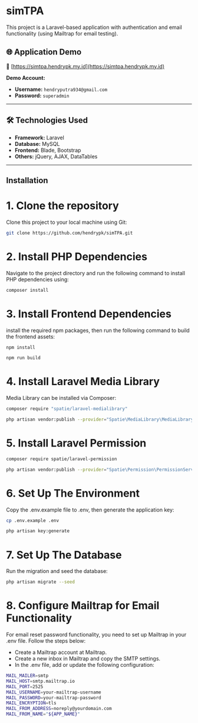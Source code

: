 # simTPA

This project is a Laravel-based application with authentication and email functionality (using Mailtrap for email testing).

## 🌐 Application Demo

🔗 [https://simtpa.hendrypk.my.id](https://simtpa.hendrypk.my.id)

**Demo Account:**
- **Username:** `hendryputra934@gmail.com`
- **Password:** `superadmin`

---

## 🛠️ Technologies Used

- **Framework:** Laravel
- **Database:** MySQL
- **Frontend:** Blade, Bootstrap
- **Others:** jQuery, AJAX, DataTables

---

## Installation

# 1. Clone the repository

Clone this project to your local machine using Git:

```bash
git clone https://github.com/hendrypk/simTPA.git
```

# 2. Install PHP Dependencies
Navigate to the project directory and run the following command to install PHP dependencies using:

```bash
composer install
```

# 3. Install Frontend Dependencies
install the required npm packages, then run the following command to build the frontend assets:

```bash
npm install
```

```bash
npm run build
```

# 4. Install Laravel Media Library
Media Library can be installed via Composer:

```bash
composer require "spatie/laravel-medialibrary"
```

```bash
php artisan vendor:publish --provider="Spatie\MediaLibrary\MediaLibraryServiceProvider" --tag="medialibrary-migrations"
```
# 5. Install Laravel Permission
```bash
composer require spatie/laravel-permission
```

```bash
php artisan vendor:publish --provider="Spatie\Permission\PermissionServiceProvider"
```

# 6. Set Up The Environment
Copy the .env.example file to .env, then generate the application key:

```bash
cp .env.example .env
```

```bash
php artisan key:generate
```

# 7. Set Up The Database
Run the migration and seed the database:

```bash
php artisan migrate --seed
```

# 8. Configure Mailtrap for Email Functionality
For email reset password functionality, you need to set up Mailtrap in your .env file. Follow the steps below:

- Create a Mailtrap account at Mailtrap.
- Create a new inbox in Mailtrap and copy the SMTP settings.
- In the .env file, add or update the following configuration:

```bash
MAIL_MAILER=smtp
MAIL_HOST=smtp.mailtrap.io
MAIL_PORT=2525
MAIL_USERNAME=your-mailtrap-username
MAIL_PASSWORD=your-mailtrap-password
MAIL_ENCRYPTION=tls
MAIL_FROM_ADDRESS=noreply@yourdomain.com
MAIL_FROM_NAME="${APP_NAME}"
```